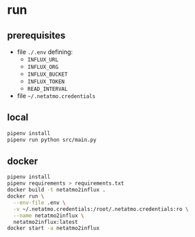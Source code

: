 # run
## prerequisites
* file `./.env` defining:
  * `INFLUX_URL`
  * `INFLUX_ORG`
  * `INFLUX_BUCKET`
  * `INFLUX_TOKEN`
  * `READ_INTERVAL`
* file `~/.netatmo.credentials`

## local
```bash
pipenv install
pipenv run python src/main.py
```

## docker
```bash
pipenv install
pipenv requirements > requirements.txt
docker build -t netatmo2influx .
docker run \
  --env-file .env \
  -v ~/.netatmo.credentials:/root/.netatmo.credentials:ro \
  --name netatmo2influx \
  netatmo2influx:latest
docker start -a netatmo2influx
```